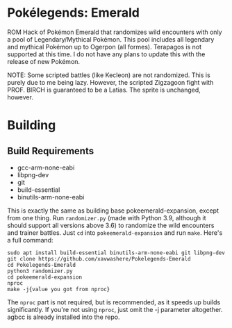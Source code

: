 # Pokélegends: Emerald
ROM Hack of Pokémon Emerald that randomizes wild encounters with only a pool of Legendary/Mythical Pokémon.
This pool includes all legendary and mythical Pokémon up to Ogerpon (all formes). Terapagos is not supported at this time.
I do not have any plans to update this with the release of new Pokémon.

NOTE: Some scripted battles (like Kecleon) are not randomized. This is purely due to me being lazy. However, the scripted Zigzagoon fight with PROF. BIRCH is guaranteed to be a Latias. The sprite is unchanged, however.

# Building

## Build Requirements
- gcc-arm-none-eabi
- libpng-dev
- git
- build-essential
- binutils-arm-none-eabi

This is exactly the same as building base pokeemerald-expansion, except from one thing. Run `randomizer.py` (made with Python 3.9, although it should support all versions above 3.6) to randomize the wild encounters and trainer battles.
Just `cd` into `pokeemerald-expansion` and run `make`.
Here's a full command:
```
sudo apt install build-essential binutils-arm-none-eabi git libpng-dev
git clone https://github.com/xavwashere/Pokelegends-Emerald
cd Pokelegends-Emerald
python3 randomizer.py
cd pokeemerald-expansion
nproc
make -j{value you got from nproc}
```
The `nproc` part is not required, but is recommended, as it speeds up builds significantly. If you're not using `nproc`, just omit the -j parameter altogether.
agbcc is already installed into the repo.

